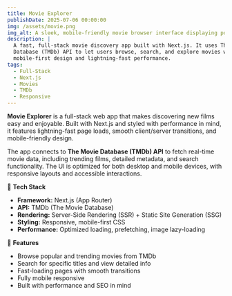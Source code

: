 ```yaml
---
title: Movie Explorer
publishDate: 2025-07-06 00:00:00
img: /assets/movie.png
img_alt: A sleek, mobile-friendly movie browser interface displaying popular films
description: |
  A fast, full-stack movie discovery app built with Next.js. It uses The Movie
  Database (TMDb) API to let users browse, search, and explore movies with a
  mobile-first design and lightning-fast performance.
tags:
  - Full-Stack
  - Next.js
  - Movies
  - TMDb
  - Responsive
---
```


**Movie Explorer** is a full-stack web app that makes discovering new films easy and enjoyable. Built with Next.js and styled with performance in mind, it features lightning-fast page loads, smooth client/server transitions, and mobile-friendly design.

The app connects to **The Movie Database (TMDb) API** to fetch real-time movie data, including trending films, detailed metadata, and search functionality. The UI is optimized for both desktop and mobile devices, with responsive layouts and accessible interactions.

🧱 **Tech Stack**

- **Framework:** Next.js (App Router)
- **API:** TMDb (The Movie Database)
- **Rendering:** Server-Side Rendering (SSR) + Static Site Generation (SSG)
- **Styling:** Responsive, mobile-first CSS
- **Performance:** Optimized loading, prefetching, image lazy-loading

🚀 **Features**

- Browse popular and trending movies from TMDb
- Search for specific titles and view detailed info
- Fast-loading pages with smooth transitions
- Fully mobile responsive
- Built with performance and SEO in mind
